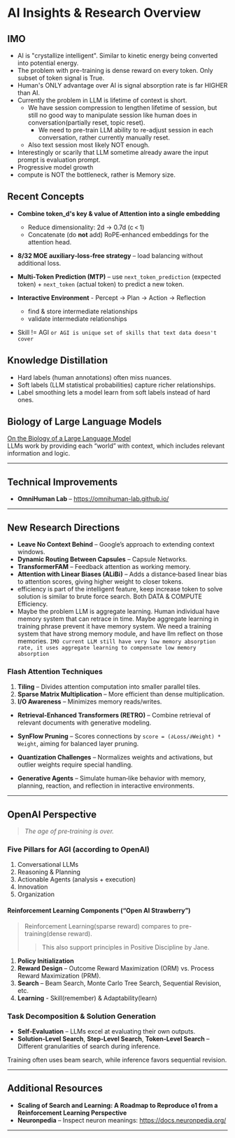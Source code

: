 # AI Insights & Research Overview

## IMO

- AI is "crystallize intelligent". Similar to kinetic energy being converted into potential energy.
- The problem with pre-training is dense reward on every token. Only subset of token signal is True.
- Human's ONLY advantage over AI is signal absorption rate is far HIGHER than AI.
- Currently the problem in LLM is lifetime of context is short.
  - We have session compression to lengthen lifetime of session, but still no good way to manipulate session like human does in conversation(partially reset, topic reset).
    - We need to pre-train LLM ability to re-adjust session in each conversation, rather currently manually reset.
  - Also text session most likely NOT enough.
- Interestingly or scarily that LLM sometime already aware the input prompt is evaluation prompt.
- Progressive model growth
- compute is NOT the bottleneck, rather is Memory size.

## Recent Concepts

- **Combine token_d's key & value of Attention into a single embedding**  
  - Reduce dimensionality: 2d → 0.7d (c < 1)  
  - Concatenate (do **not** add) RoPE‑enhanced embeddings for the attention head.

- **8/32 MOE auxiliary‑loss‑free strategy** – load balancing without additional loss.

- **Multi‑Token Prediction (MTP)** – use `next_token_prediction` (expected token) + `next_token` (actual token) to predict a new token.

- **Interactive Environment** - Percept -> Plan -> Action -> Reflection
  - find & store intermediate relationships
  - validate intermediate relationships

- Skill != AGI `or AGI is unique set of skills that text data doesn't cover`

## Knowledge Distillation

- Hard labels (human annotations) often miss nuances.  
- Soft labels (LLM statistical probabilities) capture richer relationships.  
- Label smoothing lets a model learn from soft labels instead of hard ones.  

## Biology of Large Language Models

[On the Biology of a Large Language Model](https://transformer-circuits.pub/2025/attribution-graphs/biology.html)  
LLMs work by providing each “world” with context, which includes relevant information and logic.

---

## Technical Improvements

- **OmniHuman Lab** – <https://omnihuman-lab.github.io/>

---

## New Research Directions

- **Leave No Context Behind** – Google’s approach to extending context windows.  
- **Dynamic Routing Between Capsules** – Capsule Networks.  
- **TransformerFAM** – Feedback attention as working memory.  
- **Attention with Linear Biases (ALiBi)** – Adds a distance‑based linear bias to attention scores, giving higher weight to closer tokens.  
- efficiency is part of the intelligent feature, keep increase token to solve solution is similar to brute force search. Both DATA & COMPUTE Efficiency.
- Maybe the problem LLM is aggregate learning. Human individual have memory system that can retrace in time. Maybe aggregate learning in training phrase prevent it have memory system. We need a training system that have strong memory module, and have llm reflect on those memories. `IMO current LLM still have very low memory absorption rate, it uses aggregate learning to compensate low memory absorption`

### Flash Attention Techniques

1. **Tiling** – Divides attention computation into smaller parallel tiles.  
2. **Sparse Matrix Multiplication** – More efficient than dense multiplication.  
3. **I/O Awareness** – Minimizes memory reads/writes.

- **Retrieval‑Enhanced Transformers (RETRO)** – Combine retrieval of relevant documents with generative modeling.  

- **SynFlow Pruning** – Scores connections by `score = (∂Loss/∂Weight) * Weight`, aiming for balanced layer pruning.  

- **Quantization Challenges** – Normalizes weights and activations, but outlier weights require special handling.

- **Generative Agents** – Simulate human‑like behavior with memory, planning, reaction, and reflection in interactive environments.

---

## OpenAI Perspective

> *The age of pre‑training is over.*

### Five Pillars for AGI (according to OpenAI)

1. Conversational LLMs  
2. Reasoning & Planning  
3. Actionable Agents (analysis + execution)  
4. Innovation  
5. Organization  

#### Reinforcement Learning Components (“Open AI Strawberry”)

> Reinforcement Learning(sparse reward) compares to pre-training(dense reward).
>> This also support principles in Positive Discipline by Jane.

1. **Policy Initialization**  
2. **Reward Design** – Outcome Reward Maximization (ORM) vs. Process Reward Maximization (PRM).  
3. **Search** – Beam Search, Monte Carlo Tree Search, Sequential Revision, etc.  
4. **Learning**  - Skill(remember) & Adaptability(learn)

### Task Decomposition & Solution Generation

- **Self‑Evaluation** – LLMs excel at evaluating their own outputs.  
- **Solution‑Level Search**, **Step‑Level Search**, **Token‑Level Search** – Different granularities of search during inference.

Training often uses beam search, while inference favors sequential revision.

---

## Additional Resources

- **Scaling of Search and Learning: A Roadmap to Reproduce o1 from a Reinforcement Learning Perspective**  
- **Neuronpedia** – Inspect neuron meanings: <https://docs.neuronpedia.org/>

---
